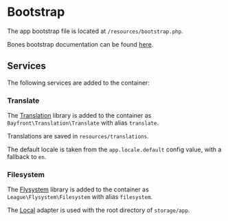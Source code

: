 # Bootstrap

The app bootstrap file is located at `/resources/bootstrap.php`.

Bones bootstrap documentation can be found [here](https://github.com/bayfrontmedia/bones/blob/master/docs/usage/bootstrap.md).

## Services

The following services are added to the container:

### Translate

The [Translation](https://github.com/bayfrontmedia/translation) library is added to the container as 
`Bayfront\Translation\Translate` with alias `translate`.

Translations are saved in `resources/translations`.

The default locale is taken from the `app.locale.default` config value, with a fallback to `en`.

### Filesystem

The [Flysystem](https://github.com/thephpleague/flysystem) library is added to the container as
`League\Flysystem\Filesystem` with alias `filesystem`.

The [Local](https://flysystem.thephpleague.com/docs/adapter/local/) adapter is used with the root directory of
`storage/app`.